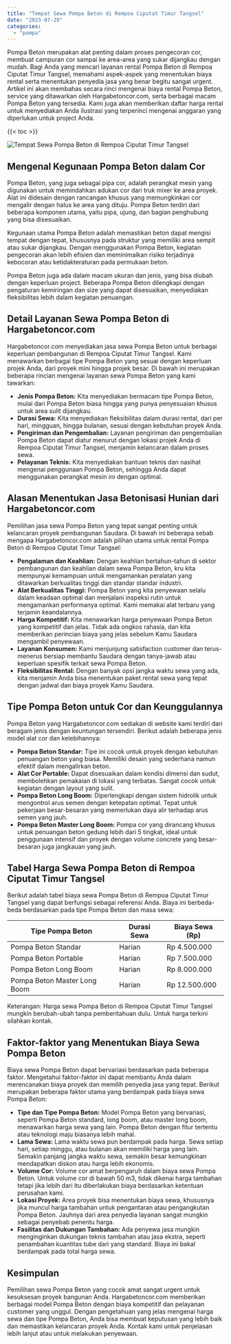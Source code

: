 ```yaml
---
title: "Tempat Sewa Pompa Beton di Rempoa Ciputat Timur Tangsel"
date: "2023-07-29"
categories: 
  - "pompa"
---
```




Pompa Beton merupakan alat penting dalam proses pengecoran cor, membuat campuran cor sampai ke area-area yang sukar dijangkau dengan mudah. Bagi Anda yang mencari layanan rental Pompa Beton di Rempoa Ciputat Timur Tangsel, memahami aspek-aspek yang menentukan biaya rental serta menentukan penyedia jasa yang benar begitu sangat urgent. Artikel ini akan membahas secara rinci mengenai biaya rental Pompa Beton, service yang ditawarkan oleh Hargabetoncor.com, serta berbagai macam Pompa Beton yang tersedia. Kami juga akan memberikan daftar harga rental untuk menyediakan Anda ilustrasi yang terperinci mengenai anggaran yang diperlukan untuk project Anda.

{{< toc >}}

![Tempat Sewa Pompa Beton di Rempoa Ciputat Timur Tangsel](https://hargareadymixid.github.io/pompa/concrete-pump%20(11).png)

## Mengenal Kegunaan Pompa Beton dalam Cor

Pompa Beton, yang juga sebagai pipa cor, adalah perangkat mesin yang digunakan untuk memindahkan adukan cor dari truk mixer ke area proyek. Alat ini didesain dengan rancangan khusus yang memungkinkan cor mengalir dengan halus ke area yang dituju. Pompa Beton terdiri dari beberapa komponen utama, yaitu pipa, ujung, dan bagian penghubung yang bisa disesuaikan.

Kegunaan utama Pompa Beton adalah memastikan beton dapat mengisi tempat dengan tepat, khususnya pada struktur yang memiliki area sempit atau sukar dijangkau. Dengan menggunakan Pompa Beton, kegiatan pengecoran akan lebih efisien dan meminimalkan risiko terjadinya kebocoran atau ketidakteraturan pada permukaan beton.

Pompa Beton juga ada dalam macam ukuran dan jenis, yang bisa diubah dengan keperluan project. Beberapa Pompa Beton dilengkapi dengan pengaturan kemiringan dan size yang dapat disesuaikan, menyediakan fleksibilitas lebih dalam kegiatan penuangan.

## Detail Layanan Sewa Pompa Beton di Hargabetoncor.com

Hargabetoncor.com menyediakan jasa sewa Pompa Beton untuk berbagai keperluan pembangunan di Rempoa Ciputat Timur Tangsel. Kami menawarkan berbagai tipe Pompa Beton yang sesuai dengan keperluan projek Anda, dari proyek mini hingga projek besar. Di bawah ini merupakan beberapa rincian mengenai layanan sewa Pompa Beton yang kami tawarkan:

- **Jenis Pompa Beton:** Kita menyediakan bermacam tipe Pompa Beton, mulai dari Pompa Beton biasa hingga yang punya penyesuaian khusus untuk area sulit dijangkau.
- **Durasi Sewa:** Kita menyediakan fleksibilitas dalam durasi rental, dari per hari, mingguan, hingga bulanan, sesuai dengan kebutuhan proyek Anda.
- **Pengiriman dan Pengembalian:** Layanan pengiriman dan pengembalian Pompa Beton dapat diatur menurut dengan lokasi projek Anda di Rempoa Ciputat Timur Tangsel, menjamin kelancaran dalam proses sewa.
- **Pelayanan Teknis:** Kita menyediakan bantuan teknis dan nasihat mengenai penggunaan Pompa Beton, sehingga Anda dapat menggunakan perangkat mesin ini dengan optimal.

## Alasan Menentukan Jasa Betonisasi Hunian dari Hargabetoncor.com

Pemilihan jasa sewa Pompa Beton yang tepat sangat penting untuk kelancaran proyek pembangunan Saudara. Di bawah ini beberapa sebab mengapa Hargabetoncor.com adalah pilihan utama untuk rental Pompa Beton di Rempoa Ciputat Timur Tangsel:

- **Pengalaman dan Keahlian:** Dengan keahlian bertahun-tahun di sektor pembangunan dan keahlian dalam sewa Pompa Beton, kru kita mempunyai kemampuan untuk mengamankan peralatan yang ditawarkan berkualitas tinggi dan standar standar industri.
- **Alat Berkualitas Tinggi:** Pompa Beton yang kita penyewaan selalu dalam keadaan optimal dan menjalani inspeksi rutin untuk mengamankan performanya optimal. Kami memakai alat terbaru yang terjamin keandalannya.
- **Harga Kompetitif:** Kita menawarkan harga penyewaan Pompa Beton yang kompetitif dan jelas. Tidak ada ongkos rahasia, dan kita memberikan perincian biaya yang jelas sebelum Kamu Saudara mengambil penyewaan.
- **Layanan Konsumen:** Kami menjunjung satisfaction customer dan terus-menerus bersiap membantu Saudara dengan tanya-jawab atau keperluan spesifik terkait sewa Pompa Beton.
- **Fleksibilitas Rental:** Dengan banyak opsi jangka waktu sewa yang ada, kita menjamin Anda bisa menentukan paket rental sewa yang tepat dengan jadwal dan biaya proyek Kamu Saudara.

## Tipe Pompa Beton untuk Cor dan Keunggulannya

Pompa Beton yang Hargabetoncor.com sediakan di website kami terdiri dari beragam jenis dengan keuntungan tersendiri. Berikut adalah beberapa jenis model alat cor dan kelebihannya:

- **Pompa Beton Standar:** Tipe ini cocok untuk proyek dengan kebutuhan penuangan beton yang biasa. Memiliki desain yang sederhana namun efektif dalam mengalirkan beton.
- **Alat Cor Portable:** Dapat disesuaikan dalam kondisi dimensi dan sudut, membolehkan pemakaian di lokasi yang terbatas. Sangat cocok untuk kegiatan dengan layout yang sulit.
- **Pompa Beton Long Boom:** Diperlengkapi dengan sistem hidrolik untuk mengontrol arus semen dengan ketepatan optimal. Tepat untuk pekerjaan besar-besaran yang memerlukan daya alir terhadap arus semen yang jauh.
- **Pompa Beton Master Long Boom:** Pompa cor yang dirancang khusus untuk penuangan beton gedung lebih dari 5 tingkat, ideal untuk penggunaan intensif dan proyek dengan volume concrete yang besar-besaran juga jangkauan yang jauh.

## Tabel Harga Sewa Pompa Beton di Rempoa Ciputat Timur Tangsel

Berikut adalah tabel biaya sewa Pompa Beton di Rempoa Ciputat Timur Tangsel yang dapat berfungsi sebagai referensi Anda. Biaya ini berbeda-beda berdasarkan pada tipe Pompa Beton dan masa sewa:

| Tipe Pompa Beton | Durasi Sewa | Biaya Sewa (Rp) |
| --- | --- | --- |
| Pompa Beton Standar | Harian | Rp 4.500.000 |
| Pompa Beton Portable | Harian | Rp 7.500.000 |
| Pompa Beton Long Boom | Harian | Rp 8.000.000 |
| Pompa Beton Master Long Boom | Harian | Rp 12.500.000 |

Keterangan: Harga sewa Pompa Beton di Rempoa Ciputat Timur Tangsel mungkin berubah-ubah tanpa pemberitahuan dulu. Untuk harga terkini silahkan kontak.

## Faktor-faktor yang Menentukan Biaya Sewa Pompa Beton

Biaya sewa Pompa Beton dapat bervariasi berdasarkan pada beberapa faktor. Mengetahui faktor-faktor ini dapat membantu Anda dalam merencanakan biaya proyek dan memilih penyedia jasa yang tepat. Berikut merupakan beberapa faktor utama yang berdampak pada biaya sewa Pompa Beton:

- **Tipe dan Tipe Pompa Beton:** Model Pompa Beton yang bervariasi, seperti Pompa Beton standard, long boom, atau master long boom, menawarkan harga sewa yang lain. Pompa Beton dengan fitur tertentu atau teknologi maju biasanya lebih mahal.
- **Lama Sewa:** Lama waktu sewa pun berdampak pada harga. Sewa setiap hari, setiap minggu, atau bulanan akan memiliki harga yang lain. Semakin panjang jangka waktu sewa, semakin besar kemungkinan mendapatkan diskon atau harga lebih ekonomis.
- **Volume Cor:** Volume cor amat berpengaruh dalam biaya sewa Pompa Beton. Untuk volume cor di bawah 50 m3, tidak dikenai harga tambahan tetapi jika lebih dari itu diberlakukan biaya berdasarkan ketentuan perusahan kami.
- **Lokasi Proyek:** Area proyek bisa menentukan biaya sewa, khususnya jika muncul harga tambahan untuk pengantaran atau pengangkutan Pompa Beton. Jauhnya dari area penyedia layanan sangat mungkin sebagai penyebab penentu harga.
- **Fasilitas dan Dukungan Tambahan:** Ada penyewa jasa mungkin menginginkan dukungan teknis tambahan atau jasa ekstra, seperti penambahan kuantitas tube dari yang standard. Biaya ini bakal berdampak pada total harga sewa.

## Kesimpulan

Pemilihan sewa Pompa Beton yang cocok amat sangat urgent untuk kesuksesan proyek bangunan Anda. Hargabetoncor.com memberikan berbagai model Pompa Beton dengan biaya kompetitif dan pelayanan customer yang unggul. Dengan pengetahuan yang jelas mengenai harga sewa dan tipe Pompa Beton, Anda bisa membuat keputusan yang lebih baik dan memastikan kelancaran proyek Anda. Kontak kami untuk penjelasan lebih lanjut atau untuk melakukan penyewaan.
